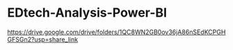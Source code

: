 # EDtech-Analysis-Power-BI

https://drive.google.com/drive/folders/1QC8WN2GB0ov36jA86nSEdKCPGHGFSGn2?usp=share_link
